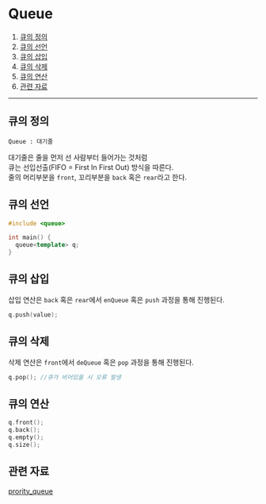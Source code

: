 # Queue

1. [큐의 정의](#큐의-정의)
2. [큐의 선언](#큐의-선언)
3. [큐의 삽입](#큐의-삽입)
4. [큐의 삭제](#큐의-삭제)
5. [큐의 연산](#큐의-연산)
6. [관련 자료](#관련-자료)
***
## 큐의 정의
`Queue : 대기줄`  

대기줄은 줄을 먼저 선 사람부터 들어가는 것처럼  
큐는 선입선출(FIFO = First In First Out) 방식을 따른다.  
줄의 머리부분을 `front`, 꼬리부분을 `back` 혹은 `rear`라고 한다.  

## 큐의 선언
```c++
#include <queue>

int main() {
  queue<template> q;
}
```

## 큐의 삽입
삽입 연산은 `back` 혹은 `rear`에서 `enQueue` 혹은 `push` 과정을 통해 진행된다.
```c++
q.push(value);
```

## 큐의 삭제
삭제 연산은 `front`에서 `deQueue` 혹은 `pop` 과정을 통해 진행된다.
```c++
q.pop(); //큐가 비어있을 시 오류 발생
```

## 큐의 연산
```c++
q.front();
q.back();
q.empty();
q.size();
```

## 관련 자료
[prority_queue](../priority_queue.md)